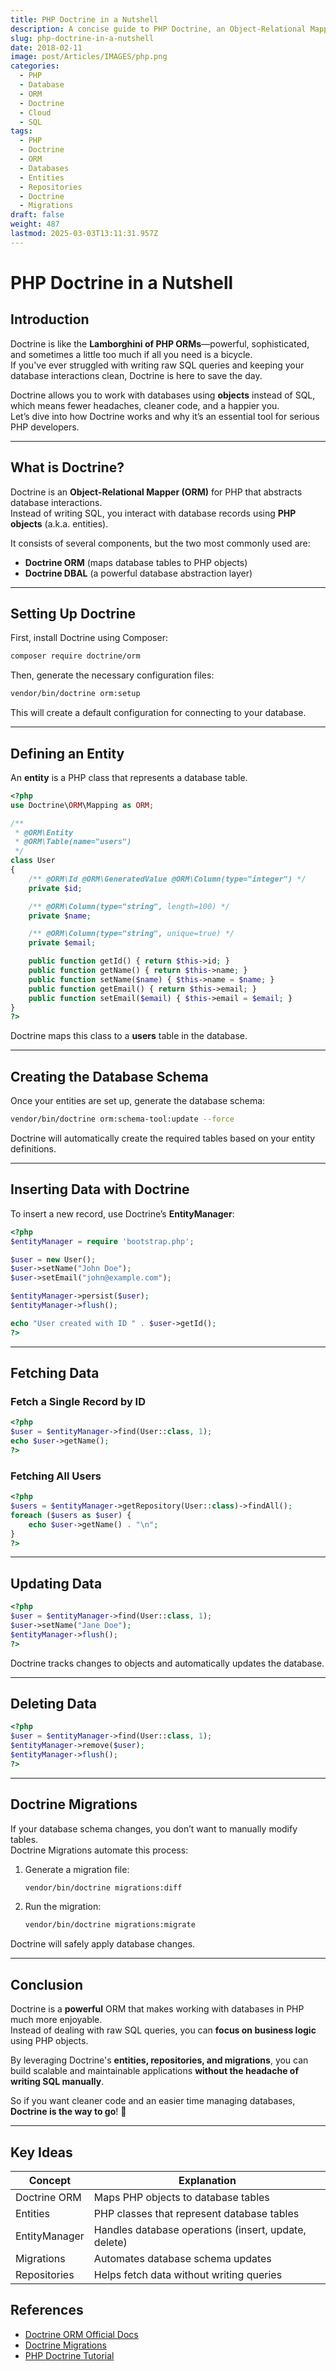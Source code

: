 ```yaml
---
title: PHP Doctrine in a Nutshell
description: A concise guide to PHP Doctrine, an Object-Relational Mapper (ORM) for database interactions.
slug: php-doctrine-in-a-nutshell
date: 2018-02-11
image: post/Articles/IMAGES/php.png
categories:
  - PHP
  - Database
  - ORM
  - Doctrine
  - Cloud
  - SQL
tags:
  - PHP
  - Doctrine
  - ORM
  - Databases
  - Entities
  - Repositories
  - Doctrine
  - Migrations
draft: false
weight: 487
lastmod: 2025-03-03T13:11:31.957Z
---
```

# PHP Doctrine in a Nutshell

## Introduction

Doctrine is like the **Lamborghini of PHP ORMs**—powerful, sophisticated, and sometimes a little too much if all you need is a bicycle.\
If you've ever struggled with writing raw SQL queries and keeping your database interactions clean, Doctrine is here to save the day.

Doctrine allows you to work with databases using **objects** instead of SQL, which means fewer headaches, cleaner code, and a happier you.\
Let’s dive into how Doctrine works and why it’s an essential tool for serious PHP developers.

***

## What is Doctrine?

Doctrine is an **Object-Relational Mapper (ORM)** for PHP that abstracts database interactions.\
Instead of writing SQL, you interact with database records using **PHP objects** (a.k.a. entities).

It consists of several components, but the two most commonly used are:

* **Doctrine ORM** (maps database tables to PHP objects)
* **Doctrine DBAL** (a powerful database abstraction layer)

***

## Setting Up Doctrine

First, install Doctrine using Composer:

```sh
composer require doctrine/orm
```

Then, generate the necessary configuration files:

```sh
vendor/bin/doctrine orm:setup
```

This will create a default configuration for connecting to your database.

***

## Defining an Entity

An **entity** is a PHP class that represents a database table.

```php
<?php
use Doctrine\ORM\Mapping as ORM;

/**
 * @ORM\Entity
 * @ORM\Table(name="users")
 */
class User
{
    /** @ORM\Id @ORM\GeneratedValue @ORM\Column(type="integer") */
    private $id;

    /** @ORM\Column(type="string", length=100) */
    private $name;

    /** @ORM\Column(type="string", unique=true) */
    private $email;

    public function getId() { return $this->id; }
    public function getName() { return $this->name; }
    public function setName($name) { $this->name = $name; }
    public function getEmail() { return $this->email; }
    public function setEmail($email) { $this->email = $email; }
}
?>
```

Doctrine maps this class to a **users** table in the database.

***

## Creating the Database Schema

Once your entities are set up, generate the database schema:

```sh
vendor/bin/doctrine orm:schema-tool:update --force
```

Doctrine will automatically create the required tables based on your entity definitions.

***

## Inserting Data with Doctrine

To insert a new record, use Doctrine’s **EntityManager**:

```php
<?php
$entityManager = require 'bootstrap.php';

$user = new User();
$user->setName("John Doe");
$user->setEmail("john@example.com");

$entityManager->persist($user);
$entityManager->flush();

echo "User created with ID " . $user->getId();
?>
```

***

## Fetching Data

### Fetch a Single Record by ID

```php
<?php
$user = $entityManager->find(User::class, 1);
echo $user->getName();
?>
```

### Fetching All Users

```php
<?php
$users = $entityManager->getRepository(User::class)->findAll();
foreach ($users as $user) {
    echo $user->getName() . "\n";
}
?>
```

***

## Updating Data

```php
<?php
$user = $entityManager->find(User::class, 1);
$user->setName("Jane Doe");
$entityManager->flush();
?>
```

Doctrine tracks changes to objects and automatically updates the database.

***

## Deleting Data

```php
<?php
$user = $entityManager->find(User::class, 1);
$entityManager->remove($user);
$entityManager->flush();
?>
```

***

## Doctrine Migrations

If your database schema changes, you don’t want to manually modify tables.\
Doctrine Migrations automate this process:

1. Generate a migration file:

   ```sh
   vendor/bin/doctrine migrations:diff
   ```

2. Run the migration:

   ```sh
   vendor/bin/doctrine migrations:migrate
   ```

Doctrine will safely apply database changes.

***

## Conclusion

Doctrine is a **powerful** ORM that makes working with databases in PHP much more enjoyable.\
Instead of dealing with raw SQL queries, you can **focus on business logic** using PHP objects.

By leveraging Doctrine's **entities, repositories, and migrations**, you can build scalable and maintainable applications **without the headache of writing SQL manually**.

So if you want cleaner code and an easier time managing databases, **Doctrine is the way to go**! 🚀

***

## Key Ideas

| Concept       | Explanation                                          |
| ------------- | ---------------------------------------------------- |
| Doctrine ORM  | Maps PHP objects to database tables                  |
| Entities      | PHP classes that represent database tables           |
| EntityManager | Handles database operations (insert, update, delete) |
| Migrations    | Automates database schema updates                    |
| Repositories  | Helps fetch data without writing queries             |

## References

* [Doctrine ORM Official Docs](https://www.doctrine-project.org/projects/orm.html)
* [Doctrine Migrations](https://www.doctrine-project.org/projects/migrations.html)
* [PHP Doctrine Tutorial](https://www.tutorialspoint.com/doctrine/index.htm)
